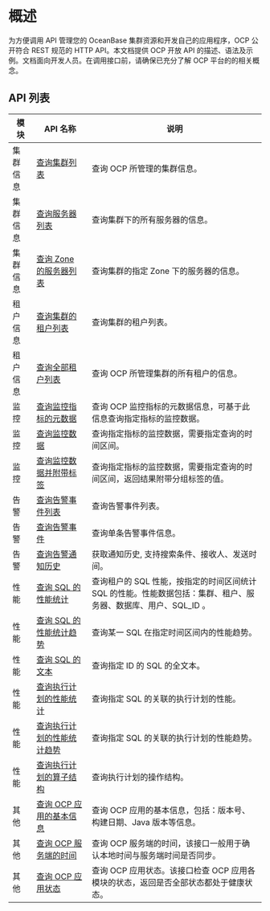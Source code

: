 概述 
=======================

为方便调用 API 管理您的 OceanBase 集群资源和开发自己的应用程序，OCP 公开符合 REST 规范的 HTTP API。本文档提供 OCP 开放 API 的描述、语法及示例。文档面向开发人员。在调用接口前，请确保已充分了解 OCP 平台的的相关概念。

**API 列表** 
-------------------------------



|         模块          |                            API 名称                             |                                说明                                |
|---------------------|---------------------------------------------------------------|------------------------------------------------------------------|
| 集群信息                | [查询集群列表](/zh-CN/5.api-reference/3.cluster-information/1.query-the-cluster-list.md)         | 查询 OCP 所管理的集群信息。                                                 |
| 集群信息                | [查询服务器列表](/zh-CN/5.api-reference/3.cluster-information/24.query-servers.md)        | 查询集群下的所有服务器的信息。                                                  |
| 集群信息                | [查询 Zone 的服务器列表](/zh-CN/5.api-reference/3.cluster-information/25.queries-servers-in-a-zone.md) | 查询集群的指定 Zone 下的服务器的信息。                                           |
| 租户信息                | [查询集群的租户列表](/zh-CN/5.api-reference/4.tenant-information/1.you-can-call-this-operation-to-query-the-tenants-of.md)      | 查询集群的租户列表。                                                       |
| 租户信息                | [查询全部租户列表](/zh-CN/5.api-reference/4.tenant-information/2.query-the-list-of-all-tenants.md)       | 查询 OCP 所管理集群的所有租户的信息。                                            |
|  监控 | [查询监控指标的元数据](/zh-CN/5.api-reference/8.monitoring/1.queries-the-metadata-of-a-monitoring-metric.md)     | 查询 OCP 监控指标的元数据信息，可基于此信息查询指定指标的监控数据。                             |
|  监控 | [查询监控数据](/zh-CN/5.api-reference/8.monitoring/2.query-monitoring-data.md)         | 查询指定指标的监控数据，需要指定查询的时间区间。                                         |
|  监控 | [查询监控数据并附带标签](/zh-CN/5.api-reference/8.monitoring/3.query-monitoring-data-with-labels.md)    | 查询指定指标的监控数据，需要指定查询的时间区间，返回结果附带分组标签的值。                            |
| 告警                  | [查询告警事件列表](/zh-CN/5.api-reference/9.alert/1.alert-events/1.query-alert-event-list.md)       | 查询告警事件列表。                                                        |
| 告警                  | [查询告警事件](/zh-CN/5.api-reference/9.alert/1.alert-events/2.query-alert-events.md)         | 查询单条告警事件信息。                                                      |
| 告警                  | [查询告警通知历史](/zh-CN/5.api-reference/9.alert/2.alert-notification/1.query-the-alert-notification-history.md)       | 获取通知历史, 支持搜索条件、接收人、发送时间。                                         |
|  性能 | [查询 SQL 的性能统计](/zh-CN/5.api-reference/14.sql-performance/1.query-performance-statistics-of-an-sql-statement.md)   | 查询租户的 SQL 性能，按指定的时间区间统计 SQL 的性能。性能数据包括：集群、租户、服务器、数据库、用户、SQL_ID 。 |
|  性能 | [查询 SQL 的性能统计趋势](/zh-CN/5.api-reference/14.sql-performance/2.trends-of-sql-performance-statistics.md) | 查询某一 SQL 在指定时间区间内的性能趋势。                                          |
|  性能 | [查询 SQL 的文本](/zh-CN/5.api-reference/14.sql-performance/3.the-text-to-be-returned-in-the-sql-statement.md)     | 查询指定 ID 的 SQL 的全文本。                                              |
|  性能 | [查询执行计划的性能统计](/zh-CN/5.api-reference/14.sql-performance/4.query-performance-statistics-for-an-execution-plan.md)    | 查询指定 SQL 的关联的执行计划的性能。                                            |
|  性能 | [查询执行计划的性能统计趋势](/zh-CN/5.api-reference/14.sql-performance/5.query-the-trend-of-performance-statistics-for-execution-plans.md)  | 查询指定 SQL 的关联的执行计划的性能趋势。                                          |
|  性能 | [查询执行计划的算子结构](/zh-CN/5.api-reference/14.sql-performance/6.operator-structure-of-query-execution-plans.md)    | 查询执行计划的操作结构。                                                     |
|  其他 | [查询 OCP 应用的基本信息](/zh-CN/5.api-reference/16.other/1.query-the-basic-information-of-an-ocp-application.md) | 查询 OCP 应用的基本信息，包括：版本号、构建日期、Java 版本等信息。                           |
|  其他 | [查询 OCP 服务端的时间](/zh-CN/5.api-reference/16.other/2.query-the-time-when-the-ocp-server-is-created.md)  | 查询 OCP 服务端的时间，该接口一般用于确认本地时间与服务端时间是否同步。                           |
|  其他 | [查询 OCP 应用状态](/zh-CN/5.api-reference/16.other/3.query-the-status-of-an-ocp-application.md)    | 查询 OCP 应用状态。该接口检查 OCP 应用各模块的状态，返回是否全部状态都处于健康状态。                  |


